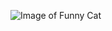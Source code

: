 ![Image of Funny Cat](https://pbs.twimg.com/profile_images/1311008414156423170/Kxu_7mQS_400x400.jpg)
